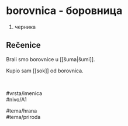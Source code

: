 # borovnica - боровница

1. черника  

## Rečenice

Brali smo borovnice u [[šuma|šumi]].  

Kupio sam [[sok]] od borovnica.  

<br>

#vrsta/imenica  
#nivo/A1  

#tema/hrana  
#tema/priroda  
